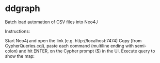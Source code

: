 # ddgraph
Batch load automation of CSV files into Neo4J

Instructions:

Start Neo4j and open the link (e.g. http://localhost:7474)
Copy (from CypherQueries.cql), paste each command (multiline ending with semi-colon) and hit ENTER, on the Cypher prompt ($) in the UI.
Execute query to show the map:
